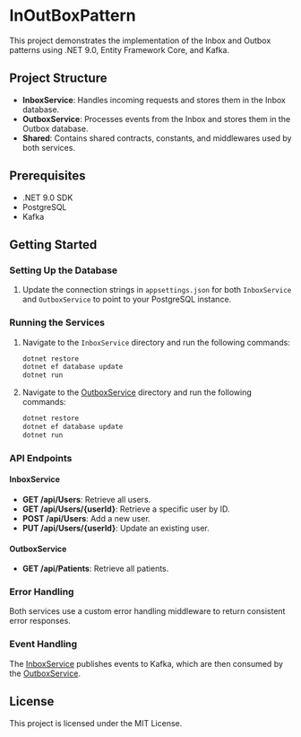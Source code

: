 # InOutBoxPattern

This project demonstrates the implementation of the Inbox and Outbox patterns using .NET 9.0, Entity Framework Core, and Kafka.

## Project Structure

- **InboxService**: Handles incoming requests and stores them in the Inbox database.
- **OutboxService**: Processes events from the Inbox and stores them in the Outbox database.
- **Shared**: Contains shared contracts, constants, and middlewares used by both services.

## Prerequisites

- .NET 9.0 SDK
- PostgreSQL
- Kafka

## Getting Started

### Setting Up the Database

1. Update the connection strings in `appsettings.json` for both `InboxService` and `OutboxService` to point to your PostgreSQL instance.

### Running the Services

1. Navigate to the `InboxService` directory and run the following commands:
    ```sh
    dotnet restore
    dotnet ef database update
    dotnet run
    ```

2. Navigate to the [OutboxService](http://_vscodecontentref_/0) directory and run the following commands:
    ```sh
    dotnet restore
    dotnet ef database update
    dotnet run
    ```

### API Endpoints

#### InboxService

- **GET /api/Users**: Retrieve all users.
- **GET /api/Users/{userId}**: Retrieve a specific user by ID.
- **POST /api/Users**: Add a new user.
- **PUT /api/Users/{userId}**: Update an existing user.

#### OutboxService

- **GET /api/Patients**: Retrieve all patients.

### Error Handling

Both services use a custom error handling middleware to return consistent error responses.

### Event Handling

The [InboxService](http://_vscodecontentref_/1) publishes events to Kafka, which are then consumed by the [OutboxService](http://_vscodecontentref_/2).

## License

This project is licensed under the MIT License.